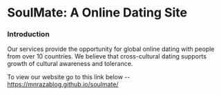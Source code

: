 # SoulMate: A Online Dating Site

<h3>Introduction</h3>

Our services provide the opportunity for global online dating with people from over 10 countries. We believe that cross-cultural dating supports growth of cultural awareness and tolerance.

To view our website go to this link below --
https://mnrazablog.github.io/soulmate/
